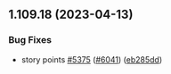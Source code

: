 ## 1.109.18 (2023-04-13)


### Bug Fixes

* story points [#5375](https://github.com/EddieHubCommunity/LinkFree/issues/5375) ([#6041](https://github.com/EddieHubCommunity/LinkFree/issues/6041)) ([eb285dd](https://github.com/EddieHubCommunity/LinkFree/commit/eb285dd56defda1e30c2159ee9ed5912a68be46c))



